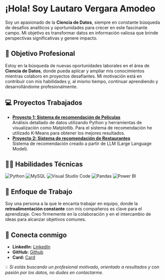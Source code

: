 # ¡Hola! Soy Lautaro Vergara Amodeo

Soy un apasionado de la **Ciencia de Datos**, siempre en constante búsqueda de desafíos analíticos y oportunidades para crecer en este fascinante campo. Mi objetivo es transformar datos en información valiosa que brinde perspectivas significativas y genere impacto.



## 🎯 **Objetivo Profesional**
Estoy en la búsqueda de nuevas oportunidades laborales en el área de **Ciencia de Datos**, donde pueda aplicar y ampliar mis conocimientos mientras colaboro en proyectos desafiantes. Mi motivación está en contribuir con mis habilidades y, al mismo tiempo, continuar aprendiendo y desarrollándome profesionalmente.

## 💻 **Proyectos Trabajados**
- **[Proyecto 1: Sistema de recomendación de Películas](https://github.com/LautaroVergaraAmodeo97/Film-Lautaro-Vergara-Amodeo)**  
  Análisis detallado de datos utilizando Python y herramientas de visualización como Matplotlib. Para el sistema de recomendación he utilizado K-Means para obtener los mejores resultados.
- **[Proyecto 2: Sistema de recomendación de Restaurantes](https://github.com/jgutierrezladino/Feastly)**  
  Sistema de recomendación creado a partir de LLM (Large Language Model).


## 🧑‍💻 **Habilidades Técnicas**

![Python](https://img.shields.io/badge/Python-3776AB?style=flat&logo=python&logoColor=white)
![MySQL](https://img.shields.io/badge/MySQL-4479A1?style=flat&logo=mysql&logoColor=white)
![Visual Studio Code](https://img.shields.io/badge/VS%20Code-0078D4?style=flat&logo=visual-studio-code&logoColor=white)
![Pandas](https://img.shields.io/badge/Pandas-150458?style=flat&logo=pandas&logoColor=white)
![Power BI](https://img.shields.io/badge/Power%20BI-F2C811?style=flat&logo=power-bi&logoColor=black)



## 🤝 **Enfoque de Trabajo**
Soy una persona a la que le encanta trabajar en equipo, donde la **retroalimentación constante** con mis compañeros es clave para el aprendizaje. Creo firmemente en la colaboración y en el intercambio de ideas para alcanzar objetivos comunes.



## 🌟 **Conecta conmigo**
- **LinkedIn:** [LinkedIn](https://www.linkedin.com/in/lautarovergaraamodeo/)
- **GitHub:** [Github](https://github.com/LautaroVergaraAmodeo97)
- **Card:** [Card](lautarovergaraamodeo.carrd.co)



💡 *Si estás buscando un profesional motivado, orientado a resultados y con pasión por los datos, no dudes en contactarme.*
